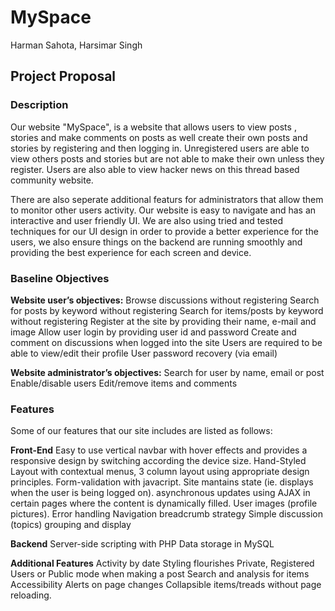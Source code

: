 # MySpace
Harman Sahota, Harsimar Singh

## Project Proposal

### Description
Our website "MySpace", is a website that allows users to view posts , stories and make
comments on posts as well create their own posts and stories by registering and then
logging in. Unregistered users are able to view others posts and stories but are not able
to make their own unless they register. Users are also able to view hacker news on this
thread based community website.

There are also seperate additional featurs for administrators that allow them to monitor
other users activity. Our website is easy to navigate and has an interactive and user
friendly UI. We are also using tried and tested techniques for our UI design in order to
provide a better experience for the users, we also ensure things on the backend are
running smoothly and providing the best experience for each screen and device.

### Baseline Objectives

**Website user’s objectives:**
Browse discussions without registering
Search for posts by keyword without registering
Search for items/posts by keyword without registering
Register at the site by providing their name, e-mail and image
Allow user login by providing user id and password
Create and comment on discussions when logged into the site
Users are required to be able to view/edit their profile
User password recovery (via email)

**Website administrator’s objectives:**
Search for user by name, email or post
Enable/disable users
Edit/remove items and comments

### Features
Some of our features that our site includes are listed as follows:

**Front-End**
Easy to use vertical navbar with hover effects and provides a responsive design by
switching according the device size.
Hand-Styled Layout with contextual menus, 3 column layout using appropriate
design principles.
Form-validation with javacript.
Site mantains state (ie. displays when the user is being logged on).
asynchronous updates using AJAX in certain pages where the content is
dynamically filled.
User images (profile pictures).
Error handling
Navigation breadcrumb strategy
Simple discussion (topics) grouping and display

**Backend**
Server-side scripting with PHP
Data storage in MySQL

**Additional Features**
Activity by date
Styling flourishes
Private, Registered Users or Public mode when making a post
Search and analysis for items
Accessibility
Alerts on page changes
Collapsible items/treads without page reloading.
